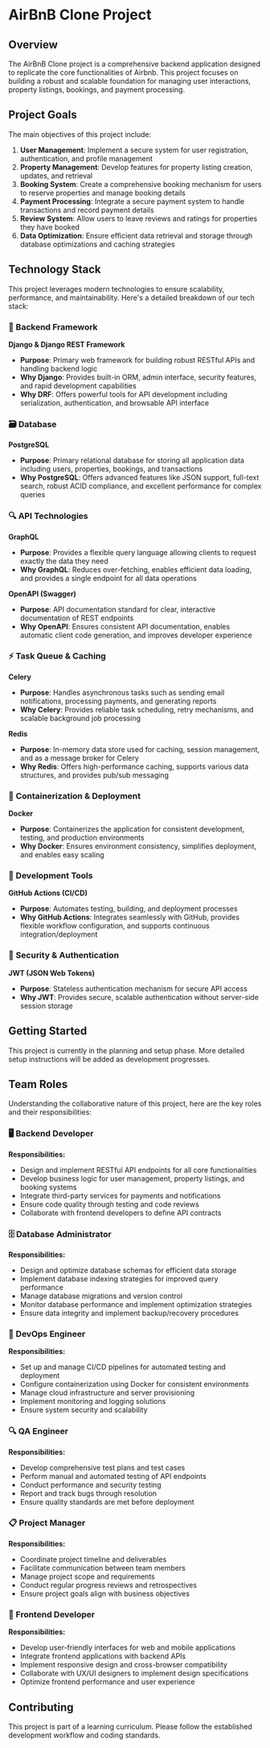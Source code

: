 # AirBnB Clone Project

## Overview

The AirBnB Clone project is a comprehensive backend application designed to replicate the core functionalities of Airbnb. This project focuses on building a robust and scalable foundation for managing user interactions, property listings, bookings, and payment processing.

## Project Goals

The main objectives of this project include:

1. **User Management**: Implement a secure system for user registration, authentication, and profile management
2. **Property Management**: Develop features for property listing creation, updates, and retrieval
3. **Booking System**: Create a comprehensive booking mechanism for users to reserve properties and manage booking details
4. **Payment Processing**: Integrate a secure payment system to handle transactions and record payment details
5. **Review System**: Allow users to leave reviews and ratings for properties they have booked
6. **Data Optimization**: Ensure efficient data retrieval and storage through database optimizations and caching strategies

## Technology Stack

This project leverages modern technologies to ensure scalability, performance, and maintainability. Here's a detailed breakdown of our tech stack:

### 🐍 Backend Framework
**Django & Django REST Framework**
- **Purpose**: Primary web framework for building robust RESTful APIs and handling backend logic
- **Why Django**: Provides built-in ORM, admin interface, security features, and rapid development capabilities
- **Why DRF**: Offers powerful tools for API development including serialization, authentication, and browsable API interface

### 🗃️ Database
**PostgreSQL**
- **Purpose**: Primary relational database for storing all application data including users, properties, bookings, and transactions
- **Why PostgreSQL**: Offers advanced features like JSON support, full-text search, robust ACID compliance, and excellent performance for complex queries

### 🔍 API Technologies
**GraphQL**
- **Purpose**: Provides a flexible query language allowing clients to request exactly the data they need
- **Why GraphQL**: Reduces over-fetching, enables efficient data loading, and provides a single endpoint for all data operations

**OpenAPI (Swagger)**
- **Purpose**: API documentation standard for clear, interactive documentation of REST endpoints
- **Why OpenAPI**: Ensures consistent API documentation, enables automatic client code generation, and improves developer experience

### ⚡ Task Queue & Caching
**Celery**
- **Purpose**: Handles asynchronous tasks such as sending email notifications, processing payments, and generating reports
- **Why Celery**: Provides reliable task scheduling, retry mechanisms, and scalable background job processing

**Redis**
- **Purpose**: In-memory data store used for caching, session management, and as a message broker for Celery
- **Why Redis**: Offers high-performance caching, supports various data structures, and provides pub/sub messaging

### 🐳 Containerization & Deployment
**Docker**
- **Purpose**: Containerizes the application for consistent development, testing, and production environments
- **Why Docker**: Ensures environment consistency, simplifies deployment, and enables easy scaling

### 🔧 Development Tools
**GitHub Actions (CI/CD)**
- **Purpose**: Automates testing, building, and deployment processes
- **Why GitHub Actions**: Integrates seamlessly with GitHub, provides flexible workflow configuration, and supports continuous integration/deployment

### 🔐 Security & Authentication
**JWT (JSON Web Tokens)**
- **Purpose**: Stateless authentication mechanism for secure API access
- **Why JWT**: Provides secure, scalable authentication without server-side session storage

## Getting Started

This project is currently in the planning and setup phase. More detailed setup instructions will be added as development progresses.

## Team Roles

Understanding the collaborative nature of this project, here are the key roles and their responsibilities:

### 🖥️ Backend Developer
**Responsibilities:**
- Design and implement RESTful API endpoints for all core functionalities
- Develop business logic for user management, property listings, and booking systems
- Integrate third-party services for payments and notifications
- Ensure code quality through testing and code reviews
- Collaborate with frontend developers to define API contracts

### 🗄️ Database Administrator
**Responsibilities:**
- Design and optimize database schemas for efficient data storage
- Implement database indexing strategies for improved query performance
- Manage database migrations and version control
- Monitor database performance and implement optimization strategies
- Ensure data integrity and implement backup/recovery procedures

### 🚀 DevOps Engineer
**Responsibilities:**
- Set up and manage CI/CD pipelines for automated testing and deployment
- Configure containerization using Docker for consistent environments
- Manage cloud infrastructure and server provisioning
- Implement monitoring and logging solutions
- Ensure system security and scalability

### 🔍 QA Engineer
**Responsibilities:**
- Develop comprehensive test plans and test cases
- Perform manual and automated testing of API endpoints
- Conduct performance and security testing
- Report and track bugs through resolution
- Ensure quality standards are met before deployment

### 📋 Project Manager
**Responsibilities:**
- Coordinate project timeline and deliverables
- Facilitate communication between team members
- Manage project scope and requirements
- Conduct regular progress reviews and retrospectives
- Ensure project goals align with business objectives

### 🎨 Frontend Developer
**Responsibilities:**
- Develop user-friendly interfaces for web and mobile applications
- Integrate frontend applications with backend APIs
- Implement responsive design and cross-browser compatibility
- Collaborate with UX/UI designers to implement design specifications
- Optimize frontend performance and user experience

## Contributing

This project is part of a learning curriculum. Please follow the established development workflow and coding standards.
